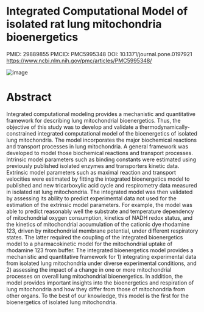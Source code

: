 # Integrated Computational Model of isolated rat lung mitochondria bioenergetics
PMID: 29889855 PMCID: PMC5995348 DOI: 10.1371/journal.pone.0197921
https://www.ncbi.nlm.nih.gov/pmc/articles/PMC5995348/

![image](https://user-images.githubusercontent.com/47091389/120381137-ab2cb580-c2e7-11eb-9f31-40c56268dd2b.png)

# Abstract
Integrated computational modeling provides a mechanistic and quantitative framework for describing lung mitochondrial bioenergetics. Thus, the objective of this study was to develop and validate a thermodynamically-constrained integrated computational model of the bioenergetics of isolated lung mitochondria. The model incorporates the major biochemical reactions and transport processes in lung mitochondria. A general framework was developed to model those biochemical reactions and transport processes. Intrinsic model parameters such as binding constants were estimated using previously published isolated enzymes and transporters kinetic data. Extrinsic model parameters such as maximal reaction and transport velocities were estimated by fitting the integrated bioenergetics model to published and new tricarboxylic acid cycle and respirometry data measured in isolated rat lung mitochondria. The integrated model was then validated by assessing its ability to predict experimental data not used for the estimation of the extrinsic model parameters. For example, the model was able to predict reasonably well the substrate and temperature dependency of mitochondrial oxygen consumption, kinetics of NADH redox status, and the kinetics of mitochondrial accumulation of the cationic dye rhodamine 123, driven by mitochondrial membrane potential, under different respiratory states. The latter required the coupling of the integrated bioenergetics model to a pharmacokinetic model for the mitochondrial uptake of rhodamine 123 from buffer. The integrated bioenergetics model provides a mechanistic and quantitative framework for 1) integrating experimental data from isolated lung mitochondria under diverse experimental conditions, and 2) assessing the impact of a change in one or more mitochondrial processes on overall lung mitochondrial bioenergetics. In addition, the model provides important insights into the bioenergetics and respiration of lung mitochondria and how they differ from those of mitochondria from other organs. To the best of our knowledge, this model is the first for the bioenergetics of isolated lung mitochondria.
